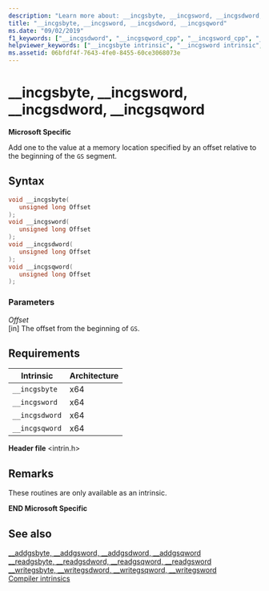 ```yaml
---
description: "Learn more about: __incgsbyte, __incgsword, __incgsdword, __incgsqword"
title: "__incgsbyte, __incgsword, __incgsdword, __incgsqword"
ms.date: "09/02/2019"
f1_keywords: ["__incgsdword", "__incgsqword_cpp", "__incgsword_cpp", "__incgsword", "__incgsbyte", "__incgsbyte_cpp", "__incgsqword", "__incgsdword_cpp"]
helpviewer_keywords: ["__incgsbyte intrinsic", "__incgsword intrinsic", "__incgsqword intrinsic", "__incgsdword intrinsic"]
ms.assetid: 06bfdf4f-7643-4fe0-8455-60ce3068073e
---
```

# __incgsbyte, __incgsword, __incgsdword, __incgsqword

**Microsoft Specific**

Add one to the value at a memory location specified by an offset relative to the beginning of the `GS` segment.

## Syntax

```C
void __incgsbyte(
   unsigned long Offset
);
void __incgsword(
   unsigned long Offset
);
void __incgsdword(
   unsigned long Offset
);
void __incgsqword(
   unsigned long Offset
);
```

### Parameters

*Offset*\
[in] The offset from the beginning of `GS`.

## Requirements

|Intrinsic|Architecture|
|---------------|------------------|
|`__incgsbyte`|x64|
|`__incgsword`|x64|
|`__incgsdword`|x64|
|`__incgsqword`|x64|

**Header file** \<intrin.h>

## Remarks

These routines are only available as an intrinsic.

**END Microsoft Specific**

## See also

[\__addgsbyte, \__addgsword, \__addgsdword, \__addgsqword](../intrinsics/addgsbyte-addgsword-addgsdword-addgsqword.md)\
[\__readgsbyte, \__readgsdword, \__readgsqword, \__readgsword](../intrinsics/readgsbyte-readgsdword-readgsqword-readgsword.md)\
[\__writegsbyte, \__writegsdword, \__writegsqword, \__writegsword](../intrinsics/writegsbyte-writegsdword-writegsqword-writegsword.md)\
[Compiler intrinsics](../intrinsics/compiler-intrinsics.md)
